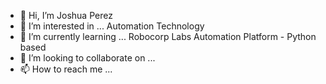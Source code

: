 - 👋 Hi, I’m Joshua Perez
- 👀 I’m interested in ... Automation Technology
- 🌱 I’m currently learning ... Robocorp Labs Automation Platform - Python based
- 💞️ I’m looking to collaborate on ...
- 📫 How to reach me ...

<!---
54jperez/54jperez is a ✨ special ✨ repository because its `README.md` (this file) appears on your GitHub profile.
You can click the Preview link to take a look at your changes.
--->
